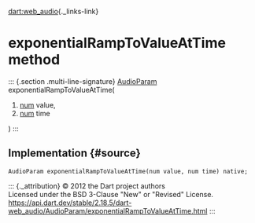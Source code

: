 [dart:web\_audio](../../dart-web_audio/dart-web_audio-library){._links-link}

exponentialRampToValueAtTime method
===================================

::: {.section .multi-line-signature}
[AudioParam](../audioparam-class) exponentialRampToValueAtTime(

1.  [num](../../dart-core/num-class) value,
2.  [num](../../dart-core/num-class) time

)
:::

Implementation {#source}
--------------

``` {.language-dart data-language="dart"}
AudioParam exponentialRampToValueAtTime(num value, num time) native;
```

::: {._attribution}
© 2012 the Dart project authors\
Licensed under the BSD 3-Clause \"New\" or \"Revised\" License.\
<https://api.dart.dev/stable/2.18.5/dart-web_audio/AudioParam/exponentialRampToValueAtTime.html>
:::
